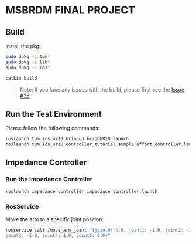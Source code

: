 # MSBRDM FINAL PROJECT
## Build

install the pkg:

```bash
sudo dpkg -i tum*
sudo dpkg -i lib*
sudo dpkg -i ros*
```

```bash
catkin build
```

> Note: If you face any issues with the build, please first see the [Issue #35](https://gitlab.lrz.de/msbrdm/msbrdm-lecture-2023/-/issues/35).

## Run the Test Environment
Please follow the following commands:
```bash
roslaunch tum_ics_ur10_bringup bringUR10.launch
roslaunch tum_ics_ur10_controller_tutorial simple_effort_controller.launch
```

## Impedance Controller

### Run the Impedance Controller
```bash
roslaunch impedance_controller impedance_controller.launch
```

### RosService
Move the arm to a specific joint position:
```bash
rosservice call /move_arm_joint "{joint0: 0.0, joint1: -1.0, joint2: -1.0, 
joint3: -1.0, joint4: 1.0, joint5: 0.0}"
```